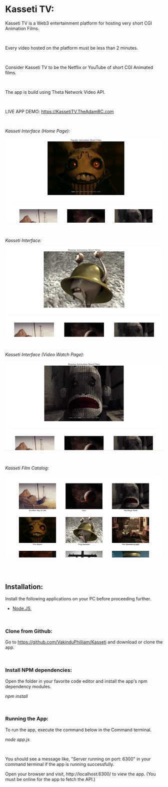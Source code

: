 
# Kasseti TV:

Kasseti TV is a Web3 entertainment platform for hosting very short CGI Animation Films.

<br/>

Every video hosted on the platform must be less than 2 minutes.

<br/>

Consider Kasseti TV to be the Netflix or YouTube of short CGI Animated films.

<br/>

The app is build using Theta Network Video API.

<br/>

LIVE APP DEMO: https://KassetiTV.TheAdamBC.com

<br/>

_Kasseti Interface (Home Page):_

![Kasseti](/public/ui.png)

<br/>

_Kasseti Interface:_

![Kasseti](/public/ui2.png)

<br/>

_Kasseti Interface (Video Watch Page):_

![Kasseti](/public/ui3.png)

<br/>

_Kasseti Film Catalog:_

![Kasseti](/public/ui4.png)


</br>

<br/>

## Installation:

Install the following applications on your PC before proceeding further.

- [Node.JS](https://nodejs.org/en/download/current/), 

</br>

### Clone from Github:

Go to https://github.com/VakinduPhilliam/Kasseti and download or clone the app.

</br>

### Install NPM dependencies:

Open the folder in your favorite code editor and install the app's npm dependency modules. 

_npm install_

</br>

### Running the App:

To run the app, execute the command below in the Command terminal. 

_node app.js_

</br>

You should see a message like, "Server running on port: 6300" in your command terminal if the app is running successfully.

Open your browser and visit, http://localhost:6300/ to view the app.
(You must be online for the app to fetch the API.)

